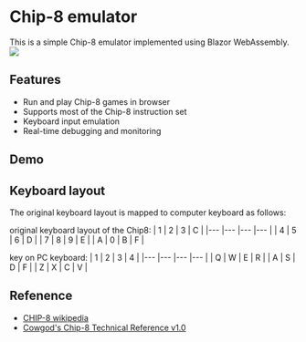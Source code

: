 # Chip-8 emulator
This is a simple Chip-8 emulator implemented using Blazor WebAssembly.
![](https://imgur.com/4mrG8TJ.jpg)

## Features
- Run and play Chip-8 games in browser
- Supports most of the Chip-8 instruction set
- Keyboard input emulation
- Real-time debugging and monitoring

## Demo

## Keyboard layout
The original keyboard layout is mapped to computer keyboard as follows:

original keyboard layout of the Chip8:
| 1 	| 2 	| 3 	| C 	|
|---	|---	|---	|---	|
| 4 	| 5 	| 6 	| D 	|
| 7 	| 8 	| 9 	| E 	|
| A 	| 0 	| B 	| F 	|

key on PC keyboard:
| 1 	| 2 	| 3 	| 4 	|
|---	|---	|---	|---	|
| Q 	| W 	| E 	| R 	|
| A 	| S 	| D 	| F 	|
| Z 	| X 	| C 	| V 	|

## Refenence
- [CHIP-8 wikipedia](https://en.wikipedia.org/wiki/CHIP-8)
- [Cowgod's Chip-8 Technical Reference v1.0](http://devernay.free.fr/hacks/chip8/C8TECH10.HTM)
